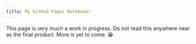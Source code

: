 ```yaml
---
title: My GitHub Pages Notebook!
---
```


This page is very much a work in progress. Do not read this anywhere near as the final product. More is yet to come. 😁